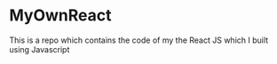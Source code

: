 # MyOwnReact
This is a repo which contains the code of my the React JS which I built using Javascript

